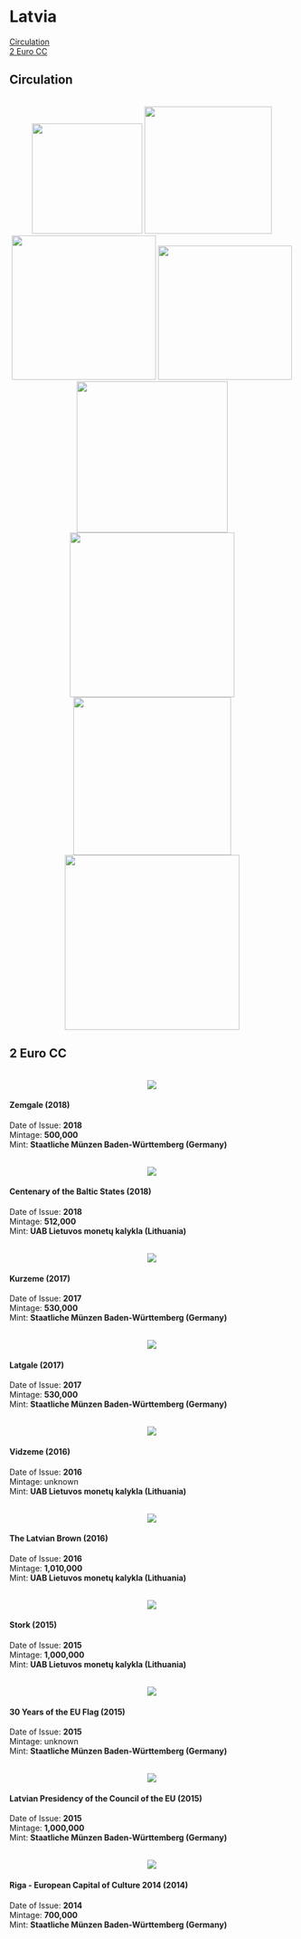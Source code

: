 # Latvia
[Circulation](#circulation)<br/>
[2 Euro CC](#2eurocc)<br/>

## <a name="circulation"></a>Circulation
<br/>
<div align="center">
<img src="./images/circulation/2014_1cent.jpg" width="195" height="195" />
<img src="./images/circulation/2014_2cent.jpg" width="225" height="225" />
<img src="./images/circulation/2014_5cent.jpg" width="255" height="255" />
<img src="./images/circulation/2014_10cent.jpg" width="237" height="237" />
<img src="./images/circulation/2014_20cent.jpg" width="267" height="267" />
<img src="./images/circulation/2014_50cent.jpg" width="291" height="291" />
<img src="./images/circulation/2014_1euro.jpg" width="279" height="279" />
<img src="./images/circulation/2014_2euro.jpg" width="309" height="309" />
</div>

## <a name="2eurocc"></a>2 Euro CC
<br/>
<div align="center">
<img src="./images/2_euro_cc/2018_zemgale.jpg" />
</div>

#### Zemgale (2018)
Date of Issue: **2018**<br/>
Mintage: **500,000**<br/>
Mint: **Staatliche Münzen Baden-Württemberg (Germany)**

<br/>
<div align="center">
<img src="./images/2_euro_cc/2018_centenary_of_the_baltic_states.jpg" />
</div>

#### Centenary of the Baltic States (2018)
Date of Issue: **2018**<br/>
Mintage: **512,000**<br/>
Mint: **UAB Lietuvos monetų kalykla (Lithuania)**

<br/>
<div align="center">
<img src="./images/2_euro_cc/2017_kurzeme.jpg" />
</div>

#### Kurzeme (2017)
Date of Issue: **2017**<br/>
Mintage: **530,000**<br/>
Mint: **Staatliche Münzen Baden-Württemberg (Germany)**

<br/>
<div align="center">
<img src="./images/2_euro_cc/2017_latgale.jpg" />
</div>

#### Latgale (2017)
Date of Issue: **2017**<br/>
Mintage: **530,000**<br/>
Mint: **Staatliche Münzen Baden-Württemberg (Germany)**

<br/>
<div align="center">
<img src="./images/2_euro_cc/2016_vidzeme.jpg" />
</div>

#### Vidzeme (2016)
Date of Issue: **2016**<br/>
Mintage: unknown<br/>
Mint: **UAB Lietuvos monetų kalykla (Lithuania)**

<br/>
<div align="center">
<img src="./images/2_euro_cc/2016_the_latvian_brown.jpg" />
</div>

#### The Latvian Brown (2016)
Date of Issue: **2016**<br/>
Mintage: **1,010,000**<br/>
Mint: **UAB Lietuvos monetų kalykla (Lithuania)**

<br/>
<div align="center">
<img src="./images/2_euro_cc/2015_stork.jpg" />
</div>

#### Stork (2015)
Date of Issue: **2015**<br/>
Mintage: **1,000,000**<br/>
Mint: **UAB Lietuvos monetų kalykla (Lithuania)**

<br/>
<div align="center">
<img src="./images/2_euro_cc/2015_30_years_of_the_eu_flag.jpg" />
</div>

#### 30 Years of the EU Flag (2015)
Date of Issue: **2015**<br/>
Mintage: unknown<br/>
Mint: **Staatliche Münzen Baden-Württemberg (Germany)**

<br/>
<div align="center">
<img src="./images/2_euro_cc/2015_latvian_presidency_of_the_council_of_the_eu.jpg" />
</div>

#### Latvian Presidency of the Council of the EU (2015)
Date of Issue: **2015**<br/>
Mintage: **1,000,000**<br/>
Mint: **Staatliche Münzen Baden-Württemberg (Germany)**

<br/>
<div align="center">
<img src="./images/2_euro_cc/2014_riga_european_capital_of_culture_2014.jpg" />
</div>

#### Riga - European Capital of Culture 2014 (2014)
Date of Issue: **2014**<br/>
Mintage: **700,000**<br/>
Mint: **Staatliche Münzen Baden-Württemberg (Germany)**
